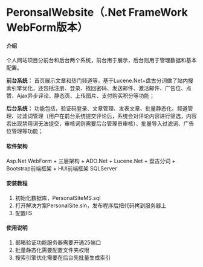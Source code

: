 # PeronsalWebsite（.Net FrameWork WebForm版本）

#### 介绍
个人网站项目分前台和后台两个系统，前台用于展示，后台则用于管理数据和基本配置。

 **前台系统：** 首页展示文章和热门频道等，基于Lucene.Net+盘古分词做了站内搜索引擎优化，还包括注册、登录、找回密码、发送邮件、激活邮件、广告位、点赞、Ajax异步评论、静态页、上传图片、支付购买积分等功能；

 **后台系统：** 功能包括，验证码登录、文章管理、发表文章、批量静态化、频道管理、过滤词管理（用户在前台系统提交评论后，系统会对评论内容进行筛选，内容若出现禁用词无法提交，审核词则需要后台管理员审核）、批量导入过滤词、广告位管理等功能；

#### 软件架构
Asp.Net WebForm + 三层架构 + ADO.Net + Lucene.Net + 盘古分词 + Bootstrap前端框架 + HUI前端框架
SQLServer


#### 安装教程

1.  初始化数据库，PersonalSiteMS.sql
2.  打开解决方案PersonalSite.sln，发布程序后把代码拷到服务器上
3.  配置IIS

#### 使用说明

1.  邮箱验证功能服务器需要开通25端口
2.  批量静态化需要配置文件夹权限
3.  搜索引擎优化需要在后台先批量生成索引


